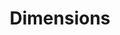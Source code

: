 ---
bigquery: https://console.cloud.google.com/bigquery?p=covid-19-dimensions-ai&page=table&d=data&t=publications
contributors: Digital Science, https://www.digital-science.com/
cost: Free for personal, non-commercial use.
description: Dimensions contains more than 100 million publications, ranging from
  articles published in scholarly journals, books and book chapters, to preprints
  and conference proceedings. All publications are contextualized with linked data
  sets, funding, publications, patents, clinical trials, and policy documents. You
  can also view associated categories, funders, institutions, and researcher profiles.
documentation: https://docs.dimensions.ai/bigquery/index.html
last_edit: Mon, 04 Apr 2022 19:04:00 GMT
location: https://www.dimensions.ai/products/free/
maintained_by: Digital Science, https://www.digital-science.com/
schema_fields: '[''research_org_state_names'', ''aliases'', ''registry'', ''funding_details'',
  ''funding_eur'', ''date_online'', ''description'', ''editors'', ''metrics'', ''reference_ids'',
  ''gender'', ''repository_id'', ''relationships'', ''proceedings_title'', ''citations_count'',
  ''journal'', ''funder_org_state_codes'', ''associated_publication_doi'', ''title'',
  ''cited_by_ids'', ''language'', ''funding_cad'', ''open_access_categories'', ''date_print'',
  ''category_icrp_ct'', ''id'', ''associated_grant_ids'', ''family_members_ids'',
  ''clinical_trial_ids'', ''date_inserted'', ''research_org_cities'', ''funding_cny'',
  ''repository_url'', ''researcher_ids'', ''end_date'', ''book_title'', ''assignee_orgs'',
  ''filing_year'', ''cpc'', ''patent_ids'', ''concepts'', ''current_assignee_countries'',
  ''assignee_countries'', ''original_assignee_orgs'', ''wikipedia_url'', ''acronyms'',
  ''family_id'', ''current_assignee'', ''acronym'', ''category_icrp_cso'', ''end_year'',
  ''types'', ''parent_id'', ''open_access_categories_v2'', ''publisher'', ''funding_currency'',
  ''active_years'', ''granted_year'', ''type'', ''supporting_grant_ids'', ''category_sdg'',
  ''citation_string'', ''year'', ''status'', ''original_assignee'', ''legal_events'',
  ''publication_date'', ''research_org_city_names'', ''funding_gbp'', ''funding_aud'',
  ''filing_date'', ''issue'', ''subtitles'', ''category_hrcs_rac'', ''current_assignee_orgs'',
  ''jurisdiction'', ''altmetrics'', ''category_hrcs_hc'', ''publication_ids'', ''linkout'',
  ''pmid'', ''expiration_date'', ''funder_org'', ''funding_chf'', ''ipcr'', ''original_title'',
  ''source_id'', ''abstract'', ''original_abstract'', ''mesh_headings'', ''category_for'',
  ''category_rcdc'', ''research_orgs'', ''start_year'', ''expiration_year'', ''resulting_publication_ids'',
  ''acknowledgements'', ''interventions'', ''resulting_publication_doi'', ''phase'',
  ''funding_amount'', ''date_imported_gbq'', ''repository_name'', ''conditions'',
  ''associated_publication_pmid'', ''inventor_names'', ''category_bra'', ''funder_org_countries'',
  ''organisation_details'', ''legal_status'', ''date_modified'', ''associated_publication_arxiv_id'',
  ''license'', ''category_uoa'', ''associated_publication_id'', ''links'', ''name'',
  ''isbn'', ''doi'', ''publication_year'', ''research_org_countries'', ''funding_usd'',
  ''embargo_date'', ''date_normal'', ''funding_jpy'', ''funder_countries'', ''funder_orgs'',
  ''research_org_country_names'', ''address'', ''pages'', ''date'', ''funding_nzd'',
  ''journal_lists'', ''funder_org_acronyms'', ''grant_number'', ''brief_title'', ''categories'',
  ''investigators'', ''start_date'', ''filing_status'', ''labels'', ''original_assignee_countries'',
  ''funder_org_cities'', ''email_address'', ''application_number'', ''conference'',
  ''category_hra'', ''volume'', ''created_date'', ''granted_date'', ''authors'', ''eisbn'',
  ''family_count'', ''pmcid'', ''external_ids'', ''citations'', ''book_series_title'',
  ''priority_year'', ''mesh_terms'', ''foa_number'', ''research_org_state_codes'',
  ''established'', ''arxiv_id'', ''priority_date'', ''kind'']'
shortname: dimensions
tags:
- scholarly literature
- patents
- funding
- clinical trials
- academic profiles
terms_of_use: 'Use of both the Dimensions COVID-19 dataset and full Dimensions dataset
  are subject to the Dimensions Terms of use: https://www.dimensions.ai/policies-terms-legal '
title: Dimensions
uuid: dcff88bd-fe6b-4fdb-8159-809bf9d7bc1c
---